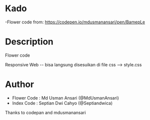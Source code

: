 # Kado
-Flower code from: https://codepen.io/mdusmanansari/pen/BamepLe


# Description
Flower code

Responsive Web -- bisa langsung disesuikan di file css --> style.css

# Author
- Flower Code : Md Usman Ansari (@MdUsmanAnsari)
- Index Code : Septian Dwi Cahyo (@Septiandwica)

Thanks to codepan and mdusmanansari
